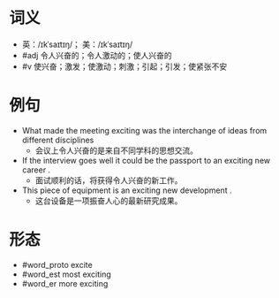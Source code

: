 # 词义
- 英：/ɪkˈsaɪtɪŋ/； 美：/ɪkˈsaɪtɪŋ/
- #adj 令人兴奋的；令人激动的；使人兴奋的
- #v 使兴奋；激发；使激动；刺激；引起；引发；使紧张不安
# 例句
- What made the meeting exciting was the interchange of ideas from different disciplines
	- 会议上令人兴奋的是来自不同学科的思想交流。
- If the interview goes well it could be the passport to an exciting new career .
	- 面试顺利的话，将获得令人兴奋的新工作。
- This piece of equipment is an exciting new development .
	- 这台设备是一项振奋人心的最新研究成果。
# 形态
- #word_proto excite
- #word_est most exciting
- #word_er more exciting
